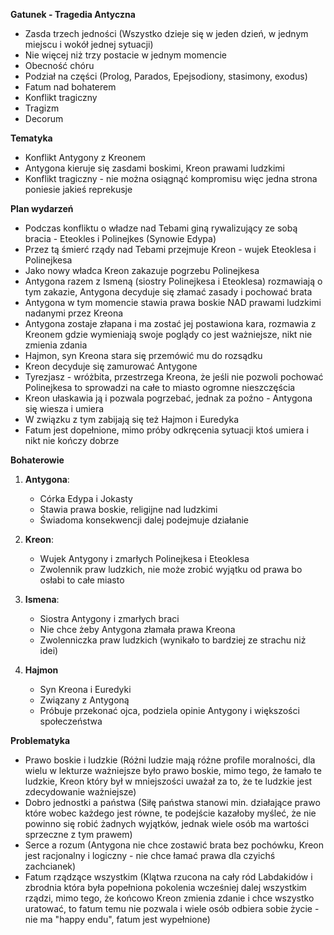
**Gatunek - Tragedia Antyczna**
- Zasda trzech jedności (Wszystko dzieje się w jeden dzień, w jednym miejscu i wokół jednej sytuacji)
- Nie więcej niż trzy postacie w jednym momencie
- Obecność chóru
- Podział na części (Prolog, Parados, Epejsodiony, stasimony, exodus)
- Fatum nad bohaterem
- Konflikt tragiczny
- Tragizm
- Decorum

**Tematyka**
- Konflikt Antygony z Kreonem
- Antygona kieruje się zasdami boskimi, Kreon prawami ludzkimi
- Konflikt tragiczny - nie można osiągnąć kompromisu więc jedna strona poniesie jakieś reprekusje

**Plan wydarzeń**
- Podczas konfliktu o władze nad Tebami giną rywalizujący ze sobą bracia - Eteokles i Polinejkes (Synowie Edypa)
- Przez tą śmierć rządy nad Tebami przejmuje Kreon - wujek Eteoklesa i Polinejkesa
- Jako nowy władca Kreon zakazuje pogrzebu Polinejkesa
- Antygona razem z Ismeną (siostry Polinejkesa i Eteoklesa) rozmawiają o tym zakazie, Antygona decyduje się złamać zasady i pochować brata
- Antygona w tym momencie stawia prawa boskie NAD prawami ludzkimi nadanymi przez Kreona
- Antygona zostaje złapana i ma zostać jej postawiona kara, rozmawia z Kreonem gdzie wymieniają swoje poglądy co jest ważniejsze, nikt nie zmienia zdania
- Hajmon, syn Kreona stara się przemówić mu do rozsądku
- Kreon decyduje się zamurować Antygone
- Tyrezjasz - wróżbita, przestrzega Kreona, że jeśli nie pozwoli pochować Polinejkesa to sprowadzi na całe to miasto ogromne nieszczęścia
- Kreon ułaskawia ją i pozwala pogrzebać, jednak za poźno - Antygona się wiesza i umiera
- W związku z tym zabijają się też Hajmon i Euredyka
- Fatum jest dopełnione, mimo próby odkręcenia sytuacji ktoś umiera i nikt nie kończy dobrze

**Bohaterowie**
1. **Antygona**:
	- Córka Edypa i Jokasty
	- Stawia prawa boskie, religijne nad ludzkimi
	- Świadoma konsekwencji dalej podejmuje działanie
2. **Kreon**:
	- Wujek Antygony i zmarłych Polinejkesa i Eteoklesa
	- Zwolennik praw ludzkich, nie może zrobić wyjątku od prawa bo osłabi to całe miasto

3. **Ismena**:
	- Siostra Antygony i zmarłych braci
	- Nie chce żeby Antygona złamała prawa Kreona
	- Zwolenniczka praw ludzkich (wynikało to bardziej ze strachu niż idei)

4. **Hajmon**
	- Syn Kreona i Euredyki
	- Związany z Antygoną
	- Próbuje przekonać ojca, podziela opinie Antygony i większości społeczeństwa



**Problematyka**
- Prawo boskie i ludzkie (Różni ludzie mają różne profile moralności, dla wielu w lekturze ważniejsze było prawo boskie, mimo tego, że łamało te ludzkie, Kreon który był w mniejszości uważał za to, że te ludzkie jest zdecydowanie ważniejsze)
- Dobro jednostki a państwa (Siłę państwa stanowi min. działające prawo które wobec każdego jest równe, te podejście kazałoby myśleć, że nie powinno się robić żadnych wyjątków, jednak wiele osób ma wartości sprzeczne z tym prawem)
- Serce a rozum (Antygona nie chce zostawić brata bez pochówku, Kreon jest racjonalny i logiczny - nie chce łamać prawa dla czyichś zachcianek)
- Fatum rządzące wszystkim (Klątwa rzucona na cały ród Labdakidów i zbrodnia która była popełniona pokolenia wcześniej dalej wszystkim rządzi, mimo tego, że końcowo Kreon zmienia zdanie i chce wszystko uratować, to fatum temu nie pozwala i wiele osób odbiera sobie życie - nie ma "happy endu", fatum jest wypełnione)
